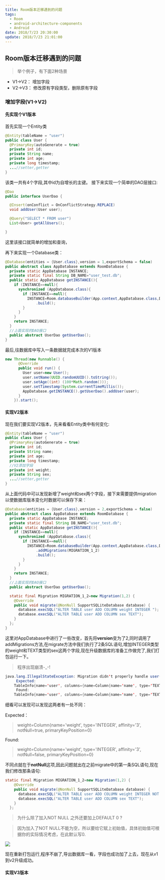 ```yaml
---
title: Room版本迁移遇到的问题
tags:
  - Room
  - android-architecture-components
  - Android
date: 2018/7/23 20:30:00
update: 2018/7/23 21:01:00
---
```



## Room版本迁移遇到的问题

> 举个例子，有下面2种场景

* V1->V2： 增加字段
* V2->V3： 修改原有字段类型，删除原有字段

### 增加字段(V1->V2)

#### 先实现个V1版本


首先实现一个Entity类
```java
@Entity(tableName = "user")
public class User {
  @PrimaryKey(autoGenerate = true)
  private int id;
  private String name;
  private int age;
  private long timestamp;
  ...//setter,getter
}
```
该类一共有4个字段,其中id为自增长的主键。
接下来实现一个简单的DAO层接口:
```java
@Dao
public interface UserDao {

  @Insert(onConflict = OnConflictStrategy.REPLACE)
  void addUser(User user);

  @Query("SELECT * FROM user")
  List<User> getAllUsers();

}
```
这里该接口就简单的增加和查询，

再下来实现一个Database类：
```java
@Database(entities = {User.class},version = 1,exportSchema = false)
public abstract class AppDatabase extends RoomDatabase {
  private static AppDatabase INSTANCE;
  private static final String DB_NAME="user_test.db";
  public static AppDatabase getINSTANCE(){
    if (INSTANCE==null){
      synchronized (AppDatabase.class){
        if (INSTANCE==null){
          INSTANCE=Room.databaseBuilder(App.context,AppDatabase.class,DB_NAME)
              .build();
        }
      }
    }
    return INSTANCE;
  }
  //上面实现的DAO接口
  public abstract UserDao getUserDao();
}
```
最后,往数据库中写入一条数据就完成本次的V1版本

```java
new Thread(new Runnable() {
      @Override
      public void run() {
        User user=new User();
        user.setName(UUID.randomUUID().toString());
        user.setAge((int) (100*Math.random()));
        user.setTimestamp(System.currentTimeMillis());
        AppDatabase.getINSTANCE().getUserDao().addUser(user);
      }
    }).start();
```

#### 实现V2版本

现在我们要实现V2版本，先来看看Entity类中有何变化:
```java
@Entity(tableName = "user")
public class User {
  @PrimaryKey(autoGenerate = true)
  private int id;
  private String name;
  private int age;
  private long timestamp;
  //V2添加字段
  private int weight;
  private String sex;
  ...//setter,getter
}
```
从上面代码中可以发现新增了weight和sex两个字段，接下来需要提供migration以使数据库版本变化时数据可以保存下来：

```java
@Database(entities = {User.class},version = 2,exportSchema = false)
public abstract class AppDatabase extends RoomDatabase {
  private static AppDatabase INSTANCE;
  private static final String DB_NAME="user_test.db";
  public static AppDatabase getINSTANCE(){
    if (INSTANCE==null){
      synchronized (AppDatabase.class){
        if (INSTANCE==null){
          INSTANCE=Room.databaseBuilder(App.context,AppDatabase.class,DB_NAME)
              .addMigrations(MIGRATION_1_2)
              .build();
        }
      }
    }
    return INSTANCE;
  }
  //上面实现的DAO接口
  public abstract UserDao getUserDao();

  static final Migration MIGRATION_1_2=new Migration(1,2) {
    @Override
    public void migrate(@NonNull SupportSQLiteDatabase database) {
      database.execSQL("ALTER TABLE user ADD COLUMN weight INTEGER ");
      database.execSQL("ALTER TABLE user ADD COLUMN sex TEXT");
    }
  };
}
```
这里对AppDatabase中进行了一些改变，首先将**version**变为了2,同时调用了addMigrations方法,在migrate方法中我们执行了2条SQL语句,增加INTEGER类型的weight和TEXT类型的sex这两个字段,现在升级数据库的准备工作做完了,我们打包运行一下。

> 程序出现崩溃-_-!

```java
java.lang.IllegalStateException: Migration didn't properly handle user(cc.noharry.dbtest.User).
     Expected:
    TableInfo{name='user', columns={name=Column{name='name', type='TEXT', affinity='2', notNull=false, primaryKeyPosition=0}, timestamp=Column{name='timestamp', type='INTEGER', affinity='3', notNull=true, primaryKeyPosition=0}, age=Column{name='age', type='INTEGER', affinity='3', notNull=true, primaryKeyPosition=0}, sex=Column{name='sex', type='TEXT', affinity='2', notNull=false, primaryKeyPosition=0}, weight=Column{name='weight', type='INTEGER', affinity='3', notNull=true, primaryKeyPosition=0}, id=Column{name='id', type='INTEGER', affinity='3', notNull=true, primaryKeyPosition=1}}, foreignKeys=[], indices=[]}
     Found:
    TableInfo{name='user', columns={name=Column{name='name', type='TEXT', affinity='2', notNull=false, primaryKeyPosition=0}, timestamp=Column{name='timestamp', type='INTEGER', affinity='3', notNull=true, primaryKeyPosition=0}, age=Column{name='age', type='INTEGER', affinity='3', notNull=true, primaryKeyPosition=0}, sex=Column{name='sex', type='TEXT', affinity='2', notNull=false, primaryKeyPosition=0}, weight=Column{name='weight', type='INTEGER', affinity='3', notNull=false, primaryKeyPosition=0}, id=Column{name='id', type='INTEGER', affinity='3', notNull=true, primaryKeyPosition=1}}, foreignKeys=[], indices=[]}
```
细看可以发现可以发现这两者有一处不同：

Expected：

> weight=Column{name='weight', type='INTEGER', affinity='3', notNull=true, primaryKeyPosition=0}

Found:

> weight=Column{name='weight', type='INTEGER', affinity='3', notNull=false, primaryKeyPosition=0}

不同点就在于**notNull**这项,因此问题就出在之前migrate中的第一条SQL语句,现在我们修改那条语句:

```java
static final Migration MIGRATION_1_2=new Migration(1,2) {
    @Override
    public void migrate(@NonNull SupportSQLiteDatabase database) {
      database.execSQL("ALTER TABLE user ADD COLUMN weight INTEGER NOT NULL DEFAULT 0");
      database.execSQL("ALTER TABLE user ADD COLUMN sex TEXT");
    }
  };
```
> 为什么除了加入NOT NULL 之外还要加上DEFAULT 0 ?

> 因为加入了NOT NULL不能为空，所以要给它赋上初始值，具体初始值可根据你的实际情况考虑，在此默认写0.

![](v2.png)

现在重新打包运行,程序不崩了,导出数据库一看，字段也成功加了上去，现在从v1到v2升级成功。

#### 实现V3版本

